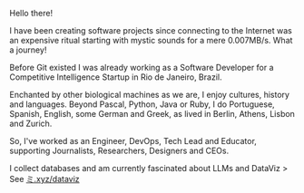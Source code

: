 Hello there!

I have been creating software projects since connecting to the Internet was an expensive ritual starting with mystic sounds for a mere 0.007MB/s. What a journey!

Before Git existed I was already working as a Software Developer for a Competitive Intelligence Startup in Rio de Janeiro, Brazil.

Enchanted by other biological machines as we are, I enjoy cultures, history and languages. Beyond Pascal, Python, Java or Ruby, I do Portuguese, Spanish, English, some German and Greek, as lived in Berlin, Athens, Lisbon and Zurich.

So, I've worked as an Engineer, DevOps, Tech Lead and Educator, supporting Journalists, Researchers, Designers and CEOs.

I collect databases and am currently fascinated about LLMs and DataViz > See [ミ.xyz/dataviz](https://xn--2dk.xyz/dataviz)
